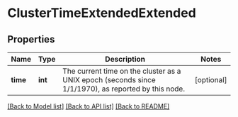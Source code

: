 # ClusterTimeExtendedExtended

## Properties
Name | Type | Description | Notes
------------ | ------------- | ------------- | -------------
**time** | **int** | The current time on the cluster as a UNIX epoch (seconds since 1/1/1970), as reported by this node. | [optional] 

[[Back to Model list]](../README.md#documentation-for-models) [[Back to API list]](../README.md#documentation-for-api-endpoints) [[Back to README]](../README.md)


